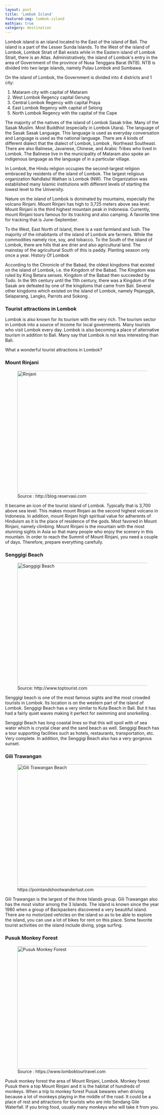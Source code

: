 ```yaml
---
layout: post
title: 'Lombok Island'
featured-img: lombok-island
mathjax: true
category: destination
---
```


<p>Lombok island is an island located to the East of the island of Bali. The island is a part of the Lesser Sunda Islands. To the West of the island of Lombok, Lombok Strait of Bali exists while in the Eastern island of Lombok Strait, there is an Atlas. Administratively, the island of Lombok's entry in the area of Government of the province of Nusa Tenggara Barat (NTB). NTB is divided into two large islands, namely Pulau Lombok and Sumbawa.</p><p>
On the island of Lombok, the Government is divided into 4 districts and 1 city:
<ol><li>Mataram city with capital of Mataram</li><li>West Lombok Regency capital Gerung</li><li>Central Lombok Regency with capital Praya</li><li>East Lombok Regency with capital of Selong</li><li>North Lombok Regency with the capital of the Cape</li></ol>
The majority of the natives of the island of Lombok Sasak tribe. Many of the Sasak Muslim. Most Buddhist (especially in Lombok Utara). The language of the Sasak Sasak Language. This language is used as everyday conversation and Language is used as the national language. There are 4 kinds of different dialect that the dialect of Lombok, Lombok , Northeast Southeast. There are also Balinese, Javanese, Chinese, and Arabic Tribes who lived in Lombok. The Balinese live in the municipality of Mataram also spoke an indigenous language as the language of in a particular village.</p><p>
In Lombok, the Hindu religion occupies the second-largest religion embraced by residents of the island of Lombok. The largest religious organization Nahdlatul Wathan is Lombok (NW). The Organization was established many Islamic institutions with different levels of starting the lowest level to the University.</p><p>
Nature on the island of Lombok is dominated by mountains, especially the volcano Rinjani. Mount Rinjani has high to 3,725 meters above sea level. Mount Rinjani is the third highest mountain peak in Indonesia. Currently, mount Rinjani tours famous for its tracking and also camping. A favorite time for tracking that is June-September.</p><p>
To the West, East North of Island, there is a vast farmland and lush. The majority of the inhabitants of the island of Lombok are farmers. While the commodities  namely rice, soy, and tobacco. To the South of the island of Lombok, there are hills that are drier and also agricultural land. The mainstay of the agricultural South of this is paddy. Planting season only once a year.
History Of Lombok</p><p>

According to the Chronicle of the Babad, the oldest kingdoms that existed on the island of Lombok, i.e. the Kingdom of the Babad. The Kingdom was ruled by King Betara senses. Kingdom of the Babad then succeeded by Todo. In the 9th century until the 11th century, there was a Kingdom of the Sasak are defeated by one of the kingdoms that came from Bali. Several other kingdoms which existed on the island of Lombok, namely Pejanggik, Selaparang, Langko, Parrots and Sokong .
</p><p>
<h3>Tourist attractions in Lombok</h3>

Lombok is also known for its tourism with the very rich. The tourism sector in Lombok into a source of income for local governments. Many tourists who visit Lombok every day. Lombok is also becoming a place of alternative tourism in addition to Bali. Many say that Lombok is not less interesting than Bali.
</p><p>
What a wonderful tourist attractions in Lombok?

<h3>Mount Rinjani</h3>
<figure class="center"><a href="https://3.bp.blogspot.com/-PLxDJvBM3qs/WogMPLEYyPI/AAAAAAAANeo/txVg-fboljcCnMT28N4VMdySslTRcFl-QCLcBGAs/s1600/gunung-rinjani.png" ><img alt="Rinjani" Title="Rinjani" src="https://3.bp.blogspot.com/-PLxDJvBM3qs/WogMPLEYyPI/AAAAAAAANeo/txVg-fboljcCnMT28N4VMdySslTRcFl-QCLcBGAs/s800/gunung-rinjani.png" width="779" height="400" data-original-width="1000" data-original-height="668" /></a><figcaption>Source : http://blog.reservasi.com</figcaption></figure>


It became an icon of the tourist island of Lombok. Typically that is 3,700 above sea level. This makes mount Rinjani as the second highest volcano in Indonesia. In addition, mount Rinjani high spiritual value for adherents of Hinduism as it is the place of residence of the gods. Most favored in Mount Rinjani, namely climbing. Mount Rinjani is the mountain with the most stunning sights in Asia so that many people who enjoy the scenery in this mountain. In order to reach the Summit of Mount Rinjani, you need a couple of days. Therefore, prepare everything carefully.</p><p>
<h3>Senggigi Beach</h3>
<figure class="center"><a href="https://1.bp.blogspot.com/-Kq8DI7i7Th4/WogM6JvCyPI/AAAAAAAANew/cvyal0uYC7om09Hb5tQy_OjumgRkPnZJgCLcBGAs/s1600/sangigi%2Bbeach.png" ><img alt="Sanggigi Beach" title="Sanggigi Beach" src="https://1.bp.blogspot.com/-Kq8DI7i7Th4/WogM6JvCyPI/AAAAAAAANew/cvyal0uYC7om09Hb5tQy_OjumgRkPnZJgCLcBGAs/s800/sangigi%2Bbeach.png" width="779" height="400" data-original-width="1600" data-original-height="750" /></a><figcaption>Source: http://www.toptourist.com</figcaption></figure>

Senggigi beach is one of the most famous sights and the most crowded tourists in Lombok. Its location is on the western part of the island of Lombok. Senggigi Beach has a very similar to Kuta Beach in Bali. But it has had a fairly quiet waves making it perfect for swimming and snorkelling .</p><p>
Senggigi Beach has long coastal lines so that this will spoil with of sea water which is crystal clear and the sand beach as well. Senggigi Beach has a tour supporting facilities such as hotels, restaurants, transportation, etc. Very complete. In addition, the Senggigi Beach also has a very gorgeous sunset.
</p><p>
<h3>Gili Trawangan</h3>
<figure class="center"><a href="https://2.bp.blogspot.com/-C5qPo4excwg/WogNMS7HLFI/AAAAAAAANe0/oM3AUJC3N9kKnci96YhHZ7rytsd-9b6KwCLcBGAs/s1600/Gili-Trawangan-Lombok-Indonesia-1080x550.png"><img title="Gili Trawangan Beach" alt="Gili Trawangan Beach" src="https://2.bp.blogspot.com/-C5qPo4excwg/WogNMS7HLFI/AAAAAAAANe0/oM3AUJC3N9kKnci96YhHZ7rytsd-9b6KwCLcBGAs/s779/Gili-Trawangan-Lombok-Indonesia-1080x550.png" width="779" height="400" data-original-width="1080" data-original-height="550" /></a><figcaption>https://pointandshootwanderlust.com</figcaption></figure>

Gili Trawangan is the largest of the three Islands group. Gili Trawangan also has the most visitor among the 3 Islands. The island is known since the year 1980 when a group of Backpackers discovered a very beautiful island. There are no motorized vehicles on the island so as to be able to explore the island, you can use a lot of bikes for rent on this place. Some favorite tourist activities on the island include diving, yoga surfing.
</p><p>
<h3>Pusuk Monkey Forest</h3>
<figure class="center"><a href="https://1.bp.blogspot.com/-biHcgaQtaEc/WogNlk8405I/AAAAAAAANe8/tNnX3SPCfzAU8fiCXElETev7FIUro5zpwCLcBGAs/s1600/monkey_forest_lombok.png" ><img alt="Pusuk Monkey Forest" title="Pusuk Monkey Forest" src="https://1.bp.blogspot.com/-biHcgaQtaEc/WogNlk8405I/AAAAAAAANe8/tNnX3SPCfzAU8fiCXElETev7FIUro5zpwCLcBGAs/s779/monkey_forest_lombok.png" width="779" height="400" data-original-width="632" data-original-height="327" /></a><figcaption>Source : https://www.lomboktourtravel.com</figcaption></figure>


Pusuk monkey forest the area of Mount Rinjani, Lombok. Monkey forest Pusuk there a top Mount Rinjani and it is the habitat of hundreds of monkeys. When a trip to monkey forest Pusuk bewares when driving because a lot of monkeys playing in the middle of the road. It could be a place of rest and attractions for tourists who are into Sendang Gile Waterfall. If you bring food, usually many monkeys who will take it from you.
</p>
